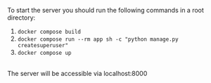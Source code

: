 To start the server you should run the following commands in a root directory:
<br>
1. <code>docker compose build</code>
2. <code>docker compose run --rm app sh -c "python manage.py createsuperuser"</code>
3. <code>docker compose up</code>
<br>
The server will be accessible via localhost:8000
